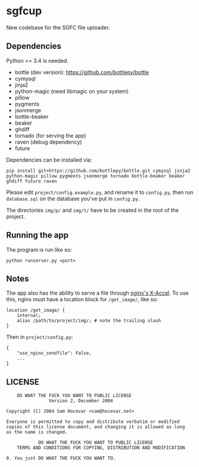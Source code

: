 # sgfcup

New codebase for the SGFC file uploader.

## Dependencies

Python >= 3.4 is needed.

- bottle (dev version): https://github.com/bottlepy/bottle
- cymysql
- jinja2
- python-magic (need libmagic on your system)
- pillow
- pygments
- jsonmerge
- bottle-beaker
- beaker
- ghdiff
- tornado (for serving the app)
- raven (debug dependency)
- future

Dependencies can be installed via:

    pip install git+https://github.com/bottlepy/bottle.git cymysql jinja2 python-magic pillow pygments jsonmerge tornado bottle-beaker beaker ghdiff future raven

Please edit `project/config.example.py`, and rename it to `config.py`,
then run `database.sql` on the database you've put in `config.py`.

The directories `img/p/` and `img/t/` have to be created in the root of the project.

## Running the app

The program is run like so:

    python runserver.py <port>

## Notes

The app also has the ability to serve a file through [nginx's X-Accel](https://www.nginx.com/resources/wiki/start/topics/examples/x-accel/). To use this, nginx must have a location block for `/get_image/`, like so:

    location /get_image/ {
        internal;
        alias /path/to/project/img/; # note the trailing slash
    }

Then in `project/config.py`:

    {
        "use_nginx_sendfile": False,
        ...
    }

## LICENSE

        DO WHAT THE FUCK YOU WANT TO PUBLIC LICENSE
                    Version 2, December 2004

    Copyright (C) 2004 Sam Hocevar <sam@hocevar.net>

    Everyone is permitted to copy and distribute verbatim or modified
    copies of this license document, and changing it is allowed as long
    as the name is changed.

                DO WHAT THE FUCK YOU WANT TO PUBLIC LICENSE
        TERMS AND CONDITIONS FOR COPYING, DISTRIBUTION AND MODIFICATION

    0. You just DO WHAT THE FUCK YOU WANT TO.
